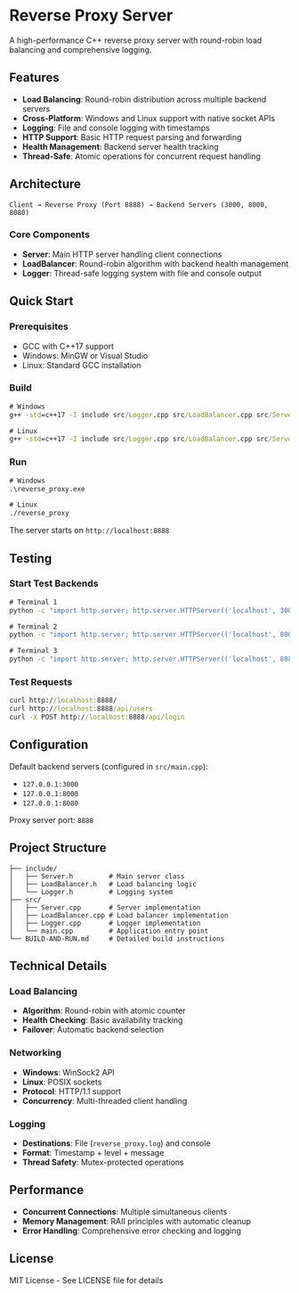 # Reverse Proxy Server

A high-performance C++ reverse proxy server with round-robin load balancing and comprehensive logging.

## Features

- **Load Balancing**: Round-robin distribution across multiple backend servers
- **Cross-Platform**: Windows and Linux support with native socket APIs
- **Logging**: File and console logging with timestamps
- **HTTP Support**: Basic HTTP request parsing and forwarding
- **Health Management**: Backend server health tracking
- **Thread-Safe**: Atomic operations for concurrent request handling

## Architecture

```
Client → Reverse Proxy (Port 8888) → Backend Servers (3000, 8000, 8080)
```

### Core Components

- **Server**: Main HTTP server handling client connections
- **LoadBalancer**: Round-robin algorithm with backend health management
- **Logger**: Thread-safe logging system with file and console output

## Quick Start

### Prerequisites

- GCC with C++17 support
- Windows: MinGW or Visual Studio
- Linux: Standard GCC installation

### Build

```cmd
# Windows
g++ -std=c++17 -I include src/Logger.cpp src/LoadBalancer.cpp src/Server.cpp src/main.cpp -lws2_32 -o reverse_proxy.exe

# Linux
g++ -std=c++17 -I include src/Logger.cpp src/LoadBalancer.cpp src/Server.cpp src/main.cpp -o reverse_proxy
```

### Run

```cmd
# Windows
.\reverse_proxy.exe

# Linux
./reverse_proxy
```

The server starts on `http://localhost:8888`

## Testing

### Start Test Backends

```cmd
# Terminal 1
python -c "import http.server; http.server.HTTPServer(('localhost', 3000), http.server.SimpleHTTPRequestHandler).serve_forever()"

# Terminal 2
python -c "import http.server; http.server.HTTPServer(('localhost', 8000), http.server.SimpleHTTPRequestHandler).serve_forever()"

# Terminal 3
python -c "import http.server; http.server.HTTPServer(('localhost', 8080), http.server.SimpleHTTPRequestHandler).serve_forever()"
```

### Test Requests

```cmd
curl http://localhost:8888/
curl http://localhost:8888/api/users
curl -X POST http://localhost:8888/api/login
```

## Configuration

Default backend servers (configured in `src/main.cpp`):
- `127.0.0.1:3000`
- `127.0.0.1:8000`
- `127.0.0.1:8080`

Proxy server port: `8888`

## Project Structure

```
├── include/
│   ├── Server.h         # Main server class
│   ├── LoadBalancer.h   # Load balancing logic
│   └── Logger.h         # Logging system
├── src/
│   ├── Server.cpp       # Server implementation
│   ├── LoadBalancer.cpp # Load balancer implementation
│   ├── Logger.cpp       # Logger implementation
│   └── main.cpp         # Application entry point
└── BUILD-AND-RUN.md     # Detailed build instructions
```

## Technical Details

### Load Balancing
- **Algorithm**: Round-robin with atomic counter
- **Health Checking**: Basic availability tracking
- **Failover**: Automatic backend selection

### Networking
- **Windows**: WinSock2 API
- **Linux**: POSIX sockets
- **Protocol**: HTTP/1.1 support
- **Concurrency**: Multi-threaded client handling

### Logging
- **Destinations**: File (`reverse_proxy.log`) and console
- **Format**: Timestamp + level + message
- **Thread Safety**: Mutex-protected operations

## Performance

- **Concurrent Connections**: Multiple simultaneous clients
- **Memory Management**: RAII principles with automatic cleanup
- **Error Handling**: Comprehensive error checking and logging

## License

MIT License - See LICENSE file for details

